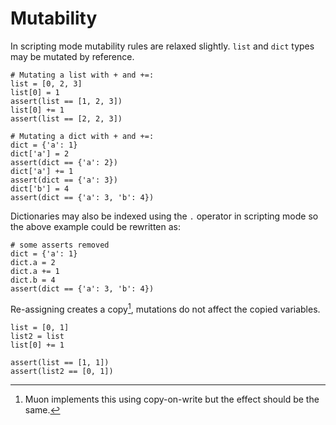 # Mutability

In scripting mode mutability rules are relaxed slightly.  `list` and `dict`
types may be mutated by reference.

```meson
# Mutating a list with + and +=:
list = [0, 2, 3]
list[0] = 1
assert(list == [1, 2, 3])
list[0] += 1
assert(list == [2, 2, 3])
```

```meson
# Mutating a dict with + and +=:
dict = {'a': 1}
dict['a'] = 2
assert(dict == {'a': 2})
dict['a'] += 1
assert(dict == {'a': 3})
dict['b'] = 4
assert(dict == {'a': 3, 'b': 4})
```

Dictionaries may also be indexed using the `.` operator in scripting mode so the
above example could be rewritten as:

```meson
# some asserts removed
dict = {'a': 1}
dict.a = 2
dict.a += 1
dict.b = 4
assert(dict == {'a': 3, 'b': 4})
```

Re-assigning creates a copy[^copynote], mutations do not affect the copied variables.

```meson
list = [0, 1]
list2 = list
list[0] += 1

assert(list == [1, 1])
assert(list2 == [0, 1])
```

[^copynote]: Muon implements this using copy-on-write but the effect should be
    the same.
